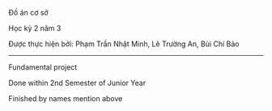 Đồ án cơ sở

Học kỳ 2 năm 3

Được thực hiện bởi: Phạm Trần Nhật Minh, Lê Trường An, Bùi Chí Bảo

------

Fundamental project

Done within 2nd Semester of Junior Year

Finished by names mention above
